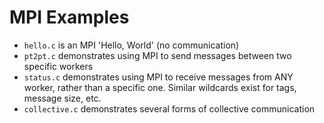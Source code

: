 # MPI Examples

- `hello.c` is an MPI 'Hello, World' (no communication)
- `pt2pt.c` demonstrates using MPI to send messages between two specific
  workers
- `status.c` demonstrates using MPI to receive messages from ANY worker,
  rather than a specific one.  Similar wildcards exist for tags, message size,
  etc.
- `collective.c` demonstrates several forms of collective communication
